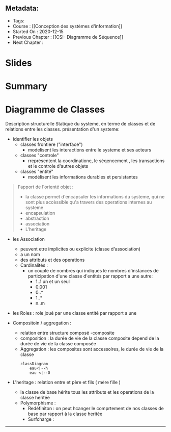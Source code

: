 ## Metadata:
* Tags: 
* Course : [[Conception des systèmes  d'information]]
* Started On : 2020-12-15
* Previous Chapter : [[CSI- Diagramme de Séquence]]
* Next Chapter :
# Slides
# Summary
# Diagramme de Classes
Description structurelle Statique du systeme, en terme de classes et de relations entre les classes. 
présentation d'un systeme:
*  identifier les objets
	*  classes frontiere ("interface")
		*  modelisent les interactions entre le systeme et ses acteurs
	*  classes "controle"
		*  rreprésentent la coordinatione, le séqencement , les transactions et le controle d'autres objets
	*  classes "entité"
		*  modélisent les informations durables et persistantes


>l'apport de l'orienté objet : 
>*   la classe permet d'encapsuler les informations du systeme, qui ne sont plus accèssible qu'a travers des operations internes au systeme
>* encapsulation
>* abstraction
>* association
>* L'heritage


*   les Association 
	*   peuvent etre implicites ou explicite (classe d'association)
	*   a un nom
	*   des attributs et des operations
	*   Cardinalités : 
		*   un couple de nombres qui indiques le nombres d'instances de participation d'une classe d'entités par rapport a une autre: 
			*   1..1 un et un seul
			*   0.001 
			*   0..* 
			*   1..*
			*   n..m
*  les Roles : role joué par une classe entité par rapport a une
*  Compositoin / aggregation : 
	*  relation entre structure composé -composite
	*  composition : la durée de vie de la classe composite depend de la durée de vie de la classe composée
	*  Aggregation : les composites sont accessoires, le durée de vie de la classe 
		```mermaid
		classDiagram
			eau<|--h
			eau <|--O
		```
		
*  L'heritage : relation entre et père et fils ( mère fille )
	*  la classe de base hérite tous les attributs et les operations de la classe heritée
	*  Polymorphisme : 
		*  Redéfiniton : on peut hcanger le comprtement de nos classes de base par rapport à la classe heritée
		*  Surfcharge :
___